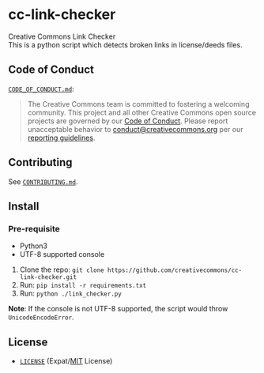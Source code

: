 # cc-link-checker

Creative Commons Link Checker  
This is a python script which detects broken links in license/deeds files.


## Code of Conduct

[`CODE_OF_CONDUCT.md`](CODE_OF_CONDUCT.md):
> The Creative Commons team is committed to fostering a welcoming community.
> This project and all other Creative Commons open source projects are governed
> by our [Code of Conduct][code_of_conduct]. Please report unacceptable
> behavior to [conduct@creativecommons.org](mailto:conduct@creativecommons.org)
> per our [reporting guidelines][reporting_guide].


[code_of_conduct]:https://creativecommons.github.io/community/code-of-conduct/
[reporting_guide]:https://creativecommons.github.io/community/code-of-conduct/enforcement/


## Contributing

See [`CONTRIBUTING.md`](CONTRIBUTING.md).


## Install

### Pre-requisite

* Python3
* UTF-8 supported console

1. Clone the repo: `git clone https://github.com/creativecommons/cc-link-checker.git`
2. Run: `pip install -r requirements.txt`
3. Run: `python ./link_checker.py`

**Note**: If the console is not UTF-8 supported, the script would throw `UnicodeEncodeError`.

## License

- [`LICENSE`](LICENSE) (Expat/[MIT][mit] License)

[mit]: http://www.opensource.org/licenses/MIT "The MIT License | Open Source Initiative"
